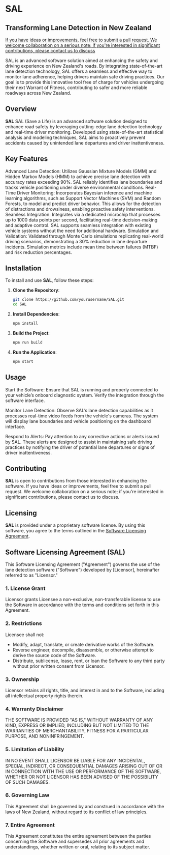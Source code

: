 # SAL
## Transforming Lane Detection in New Zealand
 [If you have ideas or improvements, feel free to submit a pull request. We welcome collaboration on a serious note; if you're interested in significant contributions, please contact us to discuss](https://www.linkedin.com/company/sal-save-a-life/about/?viewAsMember=true)

SAL is an advanced software solution aimed at enhancing the safety and driving experience on New Zealand's roads. By integrating state-of-the-art lane detection technology, SAL offers a seamless and effective way to monitor lane adherence, helping drivers maintain safe driving practices. Our goal is to provide this innovative tool free of charge for vehicles undergoing their next Warrant of Fitness, contributing to safer and more reliable roadways across New Zealand.


## Overview

**SAL** SAL (Save a Life) is an advanced software solution designed to enhance road safety by leveraging cutting-edge lane detection technology and real-time driver monitoring. Developed using state-of-the-art statistical analysis and modeling techniques, SAL aims to proactively prevent accidents caused by unintended lane departures and driver inattentiveness.

## Key Features

Advanced Lane Detection: Utilizes Gaussian Mixture Models (GMM) and Hidden Markov Models (HMM) to achieve precise lane detection with accuracy rates exceeding 90%. SAL reliably identifies lane boundaries and tracks vehicle positioning under diverse environmental conditions.
Real-Time Driver Monitoring: Incorporates Bayesian inference and machine learning algorithms, such as Support Vector Machines (SVM) and Random Forests, to model and predict driver behavior. This allows for the detection of distractions and drowsiness, enabling proactive safety interventions.
Seamless Integration: Integrates via a dedicated microchip that processes up to 1000 data points per second, facilitating real-time decision-making and adaptive control. SAL supports seamless integration with existing vehicle systems without the need for additional hardware.
Simulation and Validation: Validated through Monte Carlo simulations replicating real-world driving scenarios, demonstrating a 30% reduction in lane departure incidents. Simulation metrics include mean time between failures (MTBF) and risk reduction percentages.

## Installation

To install and use **SAL**, follow these steps:

1. **Clone the Repository**:
    ```bash
    git clone https://github.com/yourusername/SAL.git
    cd SAL
    ```

2. **Install Dependencies**:
    ```bash
    npm install
    ```

3. **Build the Project**:
    ```bash
    npm run build
    ```

4. **Run the Application**:
    ```bash
    npm start
    ```

## Usage

Start the Software: Ensure that SAL is running and properly connected to your vehicle’s onboard diagnostic system. Verify the integration through the software interface.

Monitor Lane Detection: Observe SAL’s lane detection capabilities as it processes real-time video feeds from the vehicle's cameras. The system will display lane boundaries and vehicle positioning on the dashboard interface.

Respond to Alerts: Pay attention to any corrective actions or alerts issued by SAL. These alerts are designed to assist in maintaining safe driving practices by notifying the driver of potential lane departures or signs of driver inattentiveness.

## Contributing

**SAL** is open to contributions from those interested in enhancing the software. If you have ideas or improvements, feel free to submit a pull request. We welcome collaboration on a serious note; if you're interested in significant contributions, please contact us to discuss.

## Licensing

**SAL** is provided under a proprietary software license. By using this software, you agree to the terms outlined in the [Software Licensing Agreement](LICENSE).

## Software Licensing Agreement (SAL)

This Software Licensing Agreement ("Agreement") governs the use of the lane detection software ("Software") developed by [Licensor], hereinafter referred to as "Licensor."

### 1. License Grant

Licensor grants Licensee a non-exclusive, non-transferable license to use the Software in accordance with the terms and conditions set forth in this Agreement.

### 2. Restrictions

Licensee shall not:
- Modify, adapt, translate, or create derivative works of the Software.
- Reverse engineer, decompile, disassemble, or otherwise attempt to derive the source code of the Software.
- Distribute, sublicense, lease, rent, or loan the Software to any third party without prior written consent from Licensor.

### 3. Ownership

Licensor retains all rights, title, and interest in and to the Software, including all intellectual property rights therein.

### 4. Warranty Disclaimer

THE SOFTWARE IS PROVIDED "AS IS," WITHOUT WARRANTY OF ANY KIND, EXPRESS OR IMPLIED, INCLUDING BUT NOT LIMITED TO THE WARRANTIES OF MERCHANTABILITY, FITNESS FOR A PARTICULAR PURPOSE, AND NONINFRINGEMENT.

### 5. Limitation of Liability

IN NO EVENT SHALL LICENSOR BE LIABLE FOR ANY INCIDENTAL, SPECIAL, INDIRECT, OR CONSEQUENTIAL DAMAGES ARISING OUT OF OR IN CONNECTION WITH THE USE OR PERFORMANCE OF THE SOFTWARE, WHETHER OR NOT LICENSOR HAS BEEN ADVISED OF THE POSSIBILITY OF SUCH DAMAGES.

### 6. Governing Law

This Agreement shall be governed by and construed in accordance with the laws of New Zealand, without regard to its conflict of law principles.

### 7. Entire Agreement

This Agreement constitutes the entire agreement between the parties concerning the Software and supersedes all prior agreements and understandings, whether written or oral, relating to its subject matter.
